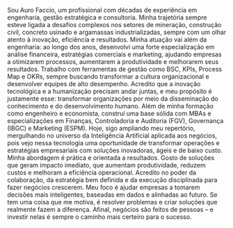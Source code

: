 Sou Auro Faccio, um profissional com décadas de experiência em engenharia, gestão estratégica e consultoria. Minha trajetória sempre esteve ligada a desafios complexos nos setores de mineração, construção civil, concreto usinado e argamassas industrializadas, sempre com um olhar atento à inovação, eficiência e resultados.
Minha atuação vai além da engenharia: ao longo dos anos, desenvolvi uma forte especialização em análise financeira, estratégias comerciais e marketing, ajudando empresas a otimizarem processos, aumentarem a produtividade e melhorarem seus resultados.
Trabalho com ferramentas de gestão como BSC, KPIs, Process Map e OKRs, sempre buscando transformar a cultura organizacional e desenvolver equipes de alto desempenho. Acredito que a inovação tecnológica e a humanização precisam andar juntas, e meu propósito é justamente esse: transformar organizações por meio da disseminação do conhecimento e do desenvolvimento humano.
Além de minha formação como engenheiro e economista, construí uma base sólida com MBAs e especializações em Finanças, Controladoria e Auditoria (FGV), Governança (IBGC) e Marketing (ESPM). Hoje, sigo ampliando meu repertório, mergulhando no universo da Inteligência Artificial aplicada aos negócios, pois vejo nessa tecnologia uma oportunidade de transformar operações e estratégias empresariais com soluções inovadoras, ágeis e de baixo custo.
Minha abordagem é prática e orientada a resultados. Gosto de soluções que geram impacto imediato, que aumentam produtividade, reduzem custos e melhoram a eficiência operacional. Acredito no poder da colaboração, da estratégia bem definida e da execução disciplinada para fazer negócios crescerem. Meu foco é ajudar empresas a tomarem decisões mais inteligentes, baseadas em dados e alinhadas ao futuro.
Se tem uma coisa que me motiva, é resolver problemas e criar soluções que realmente fazem a diferença. Afinal, negócios são feitos de pessoas – e investir nelas é sempre o caminho mais certeiro para o sucesso.
